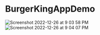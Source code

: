 # BurgerKingAppDemo
![Screenshot 2022-12-26 at 9 03 58 PM](https://user-images.githubusercontent.com/35701616/209599631-2712f467-18a7-422b-9e13-86b43d1eedc7.png)
![Screenshot 2022-12-26 at 9 04 07 PM](https://user-images.githubusercontent.com/35701616/209599636-67b553b8-98d9-4e8b-b43f-9bada2c735de.png)
